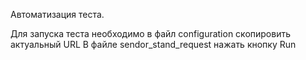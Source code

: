 Автоматизация теста.

Для запуска теста необходимо в файл configuration скопировить актуальный URL В файле sendor_stand_request нажать кнопку Run
